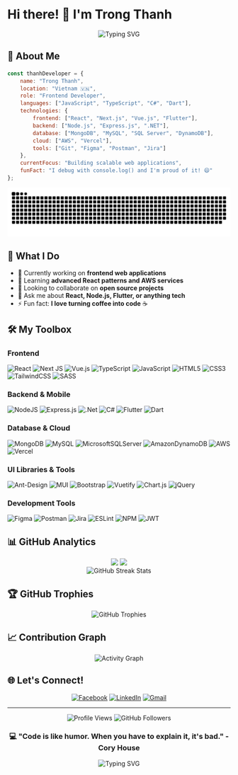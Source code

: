# Hi there! 👋 I'm Trong Thanh

<div align="center">
  <img src="https://readme-typing-svg.herokuapp.com?font=Fira+Code&pause=1000&color=2196F3&center=true&vCenter=true&width=435&lines=Frontend+Developer+%F0%9F%9A%80;Always+learning+new+things+%F0%9F%A4%93;Welcome+to+my+GitHub+profile!" alt="Typing SVG" />
</div>

## 🚀 About Me

```javascript
const thanhDeveloper = {
    name: "Trong Thanh",
    location: "Vietnam 🇻🇳",
    role: "Frontend Developer",
    languages: ["JavaScript", "TypeScript", "C#", "Dart"],
    technologies: {
        frontend: ["React", "Next.js", "Vue.js", "Flutter"],
        backend: ["Node.js", "Express.js", ".NET"],
        database: ["MongoDB", "MySQL", "SQL Server", "DynamoDB"],
        cloud: ["AWS", "Vercel"],
        tools: ["Git", "Figma", "Postman", "Jira"]
    },
    currentFocus: "Building scalable web applications",
    funFact: "I debug with console.log() and I'm proud of it! 😄"
};
```

<div align="center">
  <img src="https://github.com/Platane/snk/raw/output/github-contribution-grid-snake.svg" alt="Snake animation" />
</div>

## 💼 What I Do

- 🔭 Currently working on **frontend web applications**
- 🌱 Learning **advanced React patterns and AWS services**
- 👯 Looking to collaborate on **open source projects**
- 💬 Ask me about **React, Node.js, Flutter, or anything tech**
- ⚡ Fun fact: **I love turning coffee into code** ☕

## 🛠️ My Toolbox

### Frontend
![React](https://img.shields.io/badge/react-%2320232a.svg?style=for-the-badge&logo=react&logoColor=%2361DAFB)
![Next JS](https://img.shields.io/badge/Next-black?style=for-the-badge&logo=next.js&logoColor=white)
![Vue.js](https://img.shields.io/badge/vuejs-%2335495e.svg?style=for-the-badge&logo=vuedotjs&logoColor=%234FC08D)
![TypeScript](https://img.shields.io/badge/typescript-%23007ACC.svg?style=for-the-badge&logo=typescript&logoColor=white)
![JavaScript](https://img.shields.io/badge/javascript-%23323330.svg?style=for-the-badge&logo=javascript&logoColor=%23F7DF1E)
![HTML5](https://img.shields.io/badge/html5-%23E34F26.svg?style=for-the-badge&logo=html5&logoColor=white)
![CSS3](https://img.shields.io/badge/css3-%231572B6.svg?style=for-the-badge&logo=css3&logoColor=white)
![TailwindCSS](https://img.shields.io/badge/tailwindcss-%2338B2AC.svg?style=for-the-badge&logo=tailwind-css&logoColor=white)
![SASS](https://img.shields.io/badge/SASS-hotpink.svg?style=for-the-badge&logo=SASS&logoColor=white)

### Backend & Mobile
![NodeJS](https://img.shields.io/badge/node.js-6DA55F?style=for-the-badge&logo=node.js&logoColor=white)
![Express.js](https://img.shields.io/badge/express.js-%23404d59.svg?style=for-the-badge&logo=express&logoColor=%2361DAFB)
![.Net](https://img.shields.io/badge/.NET-5C2D91?style=for-the-badge&logo=.net&logoColor=white)
![C#](https://img.shields.io/badge/c%23-%23239120.svg?style=for-the-badge&logo=c-sharp&logoColor=white)
![Flutter](https://img.shields.io/badge/Flutter-%2302569B.svg?style=for-the-badge&logo=Flutter&logoColor=white)
![Dart](https://img.shields.io/badge/dart-%230175C2.svg?style=for-the-badge&logo=dart&logoColor=white)

### Database & Cloud
![MongoDB](https://img.shields.io/badge/MongoDB-%234ea94b.svg?style=for-the-badge&logo=mongodb&logoColor=white)
![MySQL](https://img.shields.io/badge/mysql-%2300f.svg?style=for-the-badge&logo=mysql&logoColor=white)
![MicrosoftSQLServer](https://img.shields.io/badge/Microsoft%20SQL%20Sever-CC2927?style=for-the-badge&logo=microsoft%20sql%20server&logoColor=white)
![AmazonDynamoDB](https://img.shields.io/badge/Amazon%20DynamoDB-4053D6?style=for-the-badge&logo=Amazon%20DynamoDB&logoColor=white)
![AWS](https://img.shields.io/badge/AWS-%23FF9900.svg?style=for-the-badge&logo=amazon-aws&logoColor=white)
![Vercel](https://img.shields.io/badge/vercel-%23000000.svg?style=for-the-badge&logo=vercel&logoColor=white)

### UI Libraries & Tools
![Ant-Design](https://img.shields.io/badge/-AntDesign-%230170FE?style=for-the-badge&logo=ant-design&logoColor=white)
![MUI](https://img.shields.io/badge/MUI-%230081CB.svg?style=for-the-badge&logo=material-ui&logoColor=white)
![Bootstrap](https://img.shields.io/badge/bootstrap-%23563D7C.svg?style=for-the-badge&logo=bootstrap&logoColor=white)
![Vuetify](https://img.shields.io/badge/Vuetify-1867C0?style=for-the-badge&logo=vuetify&logoColor=AEDDFF)
![Chart.js](https://img.shields.io/badge/chart.js-F5788D.svg?style=for-the-badge&logo=chart.js&logoColor=white)
![jQuery](https://img.shields.io/badge/jquery-%230769AD.svg?style=for-the-badge&logo=jquery&logoColor=white)

### Development Tools
![Figma](https://img.shields.io/badge/figma-%23F24E1E.svg?style=for-the-badge&logo=figma&logoColor=white)
![Postman](https://img.shields.io/badge/Postman-FF6C37?style=for-the-badge&logo=postman&logoColor=white)
![Jira](https://img.shields.io/badge/jira-%230A0FFF.svg?style=for-the-badge&logo=jira&logoColor=white)
![ESLint](https://img.shields.io/badge/ESLint-4B3263?style=for-the-badge&logo=eslint&logoColor=white)
![NPM](https://img.shields.io/badge/NPM-%23000000.svg?style=for-the-badge&logo=npm&logoColor=white)
![JWT](https://img.shields.io/badge/JWT-black?style=for-the-badge&logo=JSON%20web%20tokens)

## 📊 GitHub Analytics

<div align="center">
  <img height="180em" src="https://github-readme-stats-eight-theta.vercel.app/api?username=thanhhh2512&show_icons=true&theme=algolia&include_all_commits=true&count_private=true"/>
  <img height="180em" src="https://github-readme-stats-eight-theta.vercel.app/api/top-langs/?username=thanhhh2512&layout=compact&langs_count=8&theme=algolia"/>
</div>

<div align="center">
  <img src="https://github-readme-streak-stats.herokuapp.com/?user=thanhhh2512&theme=algolia&hide_border=false" alt="GitHub Streak Stats" />
</div>

## 🏆 GitHub Trophies
<div align="center">
  <img src="https://github-profile-trophy.vercel.app/?username=thanhhh2512&theme=algolia&no-frame=false&no-bg=false&margin-w=4" alt="GitHub Trophies" />
</div>

## 📈 Contribution Graph
<div align="center">
  <img src="https://github-readme-activity-graph.vercel.app/graph?username=thanhhh2512&theme=react-dark&hide_border=true" alt="Activity Graph" />
</div>

## 🌐 Let's Connect!

<div align="center">
  
[![Facebook](https://img.shields.io/badge/Facebook-%231877F2.svg?style=for-the-badge&logo=Facebook&logoColor=white)](https://www.facebook.com/trongthanh.ta/?locale=vi_VN)
[![LinkedIn](https://img.shields.io/badge/linkedin-%230077B5.svg?style=for-the-badge&logo=linkedin&logoColor=white)](https://www.linkedin.com/in/th%C3%A0nh-t%E1%BA%A1-tr%E1%BB%8Dng-433493357/)
[![Gmail](https://img.shields.io/badge/Gmail-D14836?style=for-the-badge&logo=gmail&logoColor=white)](mailto:tatrongthanh2002@gmail.com)


</div>

---

<div align="center">
  <img src="https://komarev.com/ghpvc/?username=thanhhh2512&label=Profile%20views&color=0e75b6&style=flat" alt="Profile Views" />
  <img src="https://img.shields.io/github/followers/thanhhh2512?label=Followers&style=social" alt="GitHub Followers" />
</div>

<div align="center">
  <h3>💻 "Code is like humor. When you have to explain it, it's bad." - Cory House</h3>
</div>

<div align="center">
  <img src="https://readme-typing-svg.herokuapp.com?font=Fira+Code&pause=1000&color=00D8FF&center=true&vCenter=true&width=435&lines=Thanks+for+visiting!+%F0%9F%98%84;Let's+build+something+amazing+together!+%F0%9F%9A%80" alt="Typing SVG" />
</div>
